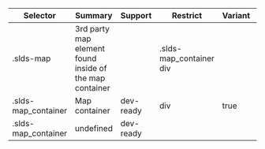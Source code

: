 

| Selector | Summary | Support | Restrict | Variant | Modifier |
|-------|-------|-------|-------|-------|-------|
| .slds-map | 3rd party map element found inside of the map container |   | .slds-map_container div |   |   |
| .slds-map_container | Map container | dev-ready | div | true |   |
| .slds-map_container | undefined | dev-ready |   |   |   |